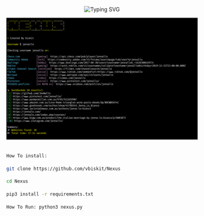 <p align="center">
  <img src="https://readme-typing-svg.demolab.com?font=Fira+Code&pause=1000&color=F4F773&width=435&lines=%231+Username+Search" alt="Typing SVG">
</p>

![png](./Nexus.png)
```bash

How To install:

git clone https://github.com/vbiskit/Nexus

cd Nexus

pip3 install -r requirements.txt

How To Run: python3 nexus.py
